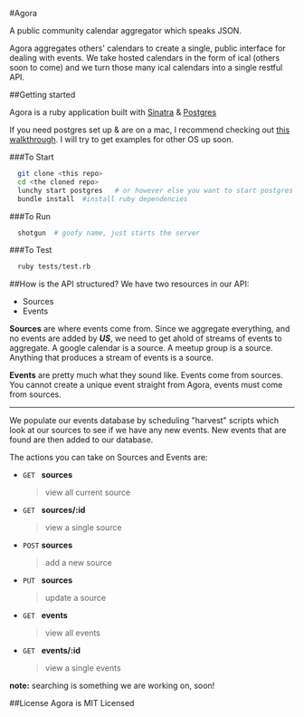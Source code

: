 #Agora

A public community calendar aggregator which speaks JSON.

Agora aggregates others' calendars to create a single, public interface for dealing with events. We take hosted calendars in the form of ical (others soon to come) and we turn those many ical calendars into a single restful API.


##Getting started

Agora is a ruby application built with [Sinatra](http://www.sinatrarb.com/) & [Postgres](http://www.postgresql.org/)

If you need postgres set up & are on a mac, I recommend checking out [this walkthrough](http://www.moncefbelyamani.com/how-to-install-postgresql-on-a-mac-with-homebrew-and-lunchy/). I will try to get examples for other OS up soon.

###To Start
```bash
  git clone <this repo>
  cd <the cloned repo>
  lunchy start postgres   # or however else you want to start postgres running on  your machine
  bundle install  #install ruby dependencies
```

###To Run
```bash
  shotgun  # goofy name, just starts the server
```

###To Test
```bash
  ruby tests/test.rb
```

##How is the API structured?
We have two resources in our API:
- Sources
- Events


**Sources** are where events come from. Since we aggregate everything, and no events are added by ***US***, we need to get ahold of streams of events to aggregate. A google calendar is a source. A meetup group is a source. Anything that produces a stream of events is a source.


**Events** are pretty much what they sound like. Events come from sources. You cannot create a unique event straight from Agora, events must come from sources.

---

We populate our events database by scheduling "harvest" scripts which look at our sources to see if we have any new events. New events that are found are then added to our database.

The actions you can take on Sources and Events are:

- `GET ` **sources**
  > view all current source

- `GET ` **sources/:id**
  > view a single source

- `POST` **sources**
  > add a new source

- `PUT ` **sources**
  > update a source

- `GET ` **events**
  > view all events

- `GET ` **events/:id**
  > view a single events

**note:** searching is something we are working on, soon!


##License
Agora is MIT Licensed

